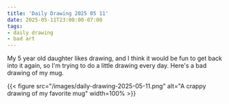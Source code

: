 ```yaml
---
title: 'Daily Drawing 2025 05 11'
date: 2025-05-11T23:00:00-07:00
tags:
- daily drawing
- bad art
---
```


My 5 year old daughter likes drawing, and I think it would be fun to get back into it again, so I'm trying to do a little drawing every day. Here's a bad drawing of my mug.

{{< figure src="/images/daily-drawing-2025-05-11.png" alt="A crappy drawing of my favorite mug" width=100% >}}
